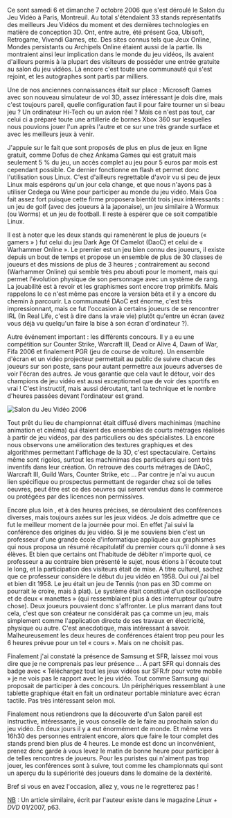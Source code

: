 Ce sont samedi 6 et dimanche 7 octobre 2006 que s'est déroulé le Salon du Jeu Vidéo à Paris, Montreuil. Au total s'étendaient 33 stands représentatifs des meilleurs Jeu Vidéos du moment et des dernières technologies en matière de conception 3D. Ont, entre autre, été présent Goa, Ubisoft, Retrogame, Vivendi Games, etc. Des sites connus tels que Jeux Online, Mondes persistants ou Archipels Online étaient aussi de la partie. Ils montraient ainsi leur implication dans le monde du jeu vidéos, ils avaient d'ailleurs permis à la plupart des visiteurs de posséder une entrée gratuite au salon du jeu vidéos. Là encore c'est toute une communauté qui s'est rejoint, et les autographes sont partis par milliers.

Une de nos anciennes connaissances était sur place : Microsoft Games avec son nouveau simulateur de vol 3D, assez intéressant je dois dire, mais c'est toujours pareil, quelle configuration faut il pour faire tourner un si beau jeu ? Un ordinateur Hi-Tech ou un avion réel ? Mais ce n'est pas tout, car celui ci a préparé toute une artillerie de bornes Xbox 360 sur lesquelles nous pouvions jouer l'un après l'autre et ce sur une très grande surface et avec les meilleurs jeux à venir.

J'appuie sur le fait que sont proposés de plus en plus de jeux en ligne gratuit, comme Dofus de chez Ankama Games qui est gratuit mais seulement 5 % du jeu, un accès complet au jeu pour 5 euros par mois est cependant possible. Ce dernier fonctionne en flash et permet donc l'utilisation sous Linux. C'est d'ailleurs regrettable d'avoir vu si peu de jeux Linux mais espérons qu'un jour cela change, et que nous n'ayons pas à utiliser Cedega ou Wine pour participer au monde du jeu vidéo. Mais Goa fait assez fort puisque cette firme proposera bientôt trois jeux intéressants : un jeu de golf (avec des joueurs à la japonaise), un jeu similaire à Wormux (ou Worms) et un jeu de football. Il reste à espérer que ce soit compatible Linux.

Il est à noter que les deux stands qui ramenèrent le plus de joueurs (« gamers » ) fut celui du jeu Dark Age Of Camelot (DaoC) et celui de « Warhammer Online ». Le premier est un jeu bien connu des joueurs, il existe depuis un bout de temps et propose un ensemble de plus de 30 classes de joueurs et des missions de plus de 3 heures ; contrairement au second (Warhammer Online) qui semble très peu abouti pour le moment, mais qui permet l'évolution physique de son personnage avec un système de rang. La jouabilité est à revoir et les graphismes sont encore trop primitifs. Mais rappelons le ce n'est même pas encore la version bêta et il y a encore du chemin à parcourir. La communauté DAoC est énorme, c'est très impressionnant, mais ce fut l'occasion à certains joueurs de se rencontrer IRL (In Real Life, c'est à dire dans la vraie vie) plutôt qu'entre un écran (avez vous déjà vu quelqu'un faire la bise à son écran d'ordinateur ?).

Autre événement important : les différents concours. Il y a eu une compétition sur Counter Strike, Warcraft III, Dead or Alive 4, Dawn of War, Fifa 2006 et finalement PGR (jeu de course de voiture). Un ensemble d'écran et un vidéo projecteur permettait au public de suivre chacun des joueurs sur son poste, sans pour autant permettre aux joueurs adverses de voir l'écran des autres. Je vous garantie que cela vaut le détour, voir des champions de jeu vidéo est aussi exceptionnel que de voir des sportifs en vrai ! C'est instructif, mais aussi déroutant, tant la technique et le nombre d'heures passées devant l'ordinateur est grand.

![Salon du Jeu Vidéo 2006](http://www.festivaldujeuvideo.com/images/gallery/2006/hallentree5.JPG "Le Salon du Jeu Vidéo de 2006")

Tout prêt du lieu de championnat était diffusé divers machinimas (machine animation et cinéma) qui étaient des ensembles de courts métrages réalisés à partir de jeu vidéos, par des particuliers ou des spécialistes. Là encore nous observons une amélioration des textures graphiques et des algorithmes permettant l'affichage de la 3D, c'est spectaculaire. Certains même sont rigolos, surtout les machinimas des particuliers qui sont très inventifs dans leur création. On retrouve des courts métrages de DAoC, Warcraft III, Guild Wars, Counter Strike, etc ... Par contre je n'ai vu aucun lien spécifique ou prospectus permettant de regarder chez soi de telles oeuvres, peut être est ce des oeuvres qui seront vendus dans le commerce ou protégées par des licences non permissives.

Encore plus loin , et à des heures précises, se déroulaient des conférences diverses, mais toujours axées sur les jeux vidéos. Je dois admettre que ce fut le meilleur moment de la journée pour moi. En effet j'ai suivi la conférence des origines du jeu vidéo. Si je me souviens bien c'est un professeur d'une grande école d'informatique appliquée aux graphismes qui nous proposa un résumé récapitulatif du premier cours qu'il donne à ses élèves. Et bien que certains ont l'habitude de débiter n'importe quoi, ce professeur a au contraire bien présenté le sujet, nous étions à l'écoute tout le long, et la participation des visiteurs était de mise. A titre culturel, sachez que ce professeur considère le début du jeu vidéo en 1958. Oui oui j'ai bel et bien dit 1958. Le jeu était un jeu de Tennis (non pas en 3D comme on pourrait le croire, mais à plat). Le système était constitué d'un oscilloscope et de deux « manettes » (qui ressemblaient plus à des interrupteur qu'autre chose). Deux joueurs pouvaient donc s'affronter. Le plus marrant dans tout cela, c'est que son créateur ne considérait pas ça comme un jeu, mais simplement comme l'application directe de ses travaux en électricité, physique ou autre. C'est anecdotique, mais intéressant à savoir. Malheureusement les deux heures de conférences étaient trop peu pour les 6 heures prévue pour un tel « cours ». Mais on ne choisit pas.

Finalement j'ai constaté la présence de Samsung et SFR, laissez moi vous dire que je ne comprenais pas leur présence ... A part SFR qui donnais des badge avec « Téléchargez tout les jeux vidéos sur SFR.fr pour votre mobile » je ne vois pas le rapport avec le jeu vidéo. Tout comme Samsung qui proposait de participer à des concours. Un périphériques ressemblant à une tablette graphique était en fait un ordinateur portable miniature avec écran tactile. Pas très intéressant selon moi.

Finalement nous retiendrons que la découverte d'un Salon pareil est instructive, intéressante, je vous conseille de le faire au prochain salon du jeu vidéo. En deux jours il y a eut énormément de monde. Et même vers 16h30 des personnes entraient encore, alors que faire le tour complet des stands prend bien plus de 4 heures. Le monde est donc un inconvénient, prenez donc garde à vous levez le matin de bonne heure pour participer à de telles rencontres de joueurs. Pour les puristes qui n'aiment pas trop jouer, les conférences sont à suivre, tout comme les championnats qui sont un aperçu du la supériorité des joueurs dans le domaine de la dextérité.

Bref si vous en avez l'occasion, allez y, vous ne le regretterez pas !

<u>NB</u> : Un article similaire, écrit par l'auteur existe dans le magazine *Linux + DVD* 01/2007, p63.
